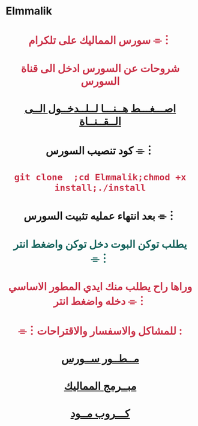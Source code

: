 
# Elmmalik

# <p align="center" style="color:#cb3349" >سورس المماليك على تلكرام ⌯︙

# <p align="center" style="color:#cb3349" > شروحات عن السورس ادخل الى قناة السورس

# <p align="center" style="color:#cb3349" > [اصـــغـــط هــنـــا لــلــدخــول الــى الــقــنــاة](https://https://t.me/messihack1) <br>

# <p align="center"> كود تنصيب السورس ⌯︙

 # <p align="center" style="color:#cb3349" > ``git clone  ;cd Elmmalik;chmod +x install;./install``

# <p align="center"> بعد انتهاء عمليه تثبيت السورس ⌯︙

# <p align="center" style="color: #14635c;" >يطلب توكن البوت دخل توكن واضغط انتر ⌯︙

 

# <p align="center" style="color:#cb3349" > وراها راح يطلب منك ايدي المطور الاساسي دخله واضغط انتر ⌯︙

# <p align="center" style="color:#cb3349" > ⌯︙للمشاكل والاسفسار والاقتراحات :

  

# <p align="center" style="color:#cb3349" > [مــطــور ســورس](https://telegram.me/@Messi_ElKBer) <br>
 
 
 
# <p align="center" style="color:#cb3349" > [مبــرمج المماليك](https://telegram.me/@Messi_ElKBer) <br>

  

  

# <p align="center" style="color:#cb3349" > [كـــروب  مــود](https://t.me/TEAM_KFS_YA_KOSMK) <br>
